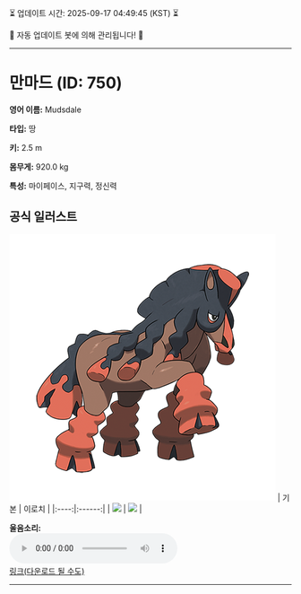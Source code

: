 
⏳ 업데이트 시간: 2025-09-17 04:49:45 (KST) ⏳

🤖 자동 업데이트 봇에 의해 관리됩니다! 🤖

---

# 만마드 (ID: 750)
**영어 이름:** Mudsdale

**타입:** 땅

**키:** 2.5 m

**몸무게:** 920.0 kg

**특성:** 마이페이스, 지구력, 정신력

## 공식 일러스트
![](https://raw.githubusercontent.com/PokeAPI/sprites/master/sprites/pokemon/other/official-artwork/750.png)
| 기본 | 이로치 |
|:----:|:------:|
| <img src="http://play.pokemonshowdown.com/sprites/ani/mudsdale.gif" width="200"> | <img src="http://play.pokemonshowdown.com/sprites/ani-shiny/mudsdale.gif" width="200"> |

**울음소리:**<br><audio controls src="https://raw.githubusercontent.com/PokeAPI/cries/main/cries/pokemon/latest/750.ogg"></audio><br> [링크(다운로드 될 수도)](https://raw.githubusercontent.com/PokeAPI/cries/main/cries/pokemon/latest/750.ogg)


---
